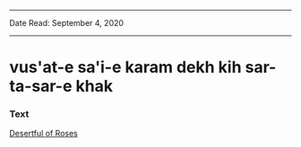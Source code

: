 ***
Date Read: September 4, 2020
***

# vus'at-e sa'i-e karam dekh kih sar-ta-sar-e khak

### Text
[Desertful of Roses](http://www.columbia.edu/itc/mealac/pritchett/00ghalib/069/index_069.html)

